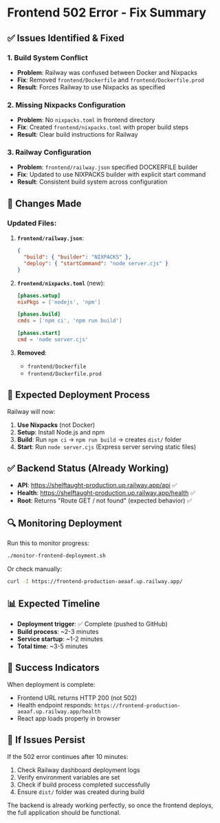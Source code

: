 # Frontend 502 Error - Fix Summary

## ✅ Issues Identified & Fixed

### 1. **Build System Conflict** 
- **Problem**: Railway was confused between Docker and Nixpacks
- **Fix**: Removed `frontend/Dockerfile` and `frontend/Dockerfile.prod`
- **Result**: Forces Railway to use Nixpacks as specified

### 2. **Missing Nixpacks Configuration**
- **Problem**: No `nixpacks.toml` in frontend directory
- **Fix**: Created `frontend/nixpacks.toml` with proper build steps
- **Result**: Clear build instructions for Railway

### 3. **Railway Configuration**
- **Problem**: `frontend/railway.json` specified DOCKERFILE builder
- **Fix**: Updated to use NIXPACKS builder with explicit start command
- **Result**: Consistent build system across configuration

## 🔧 Changes Made

### Updated Files:
1. **`frontend/railway.json`**:
   ```json
   {
     "build": { "builder": "NIXPACKS" },
     "deploy": { "startCommand": "node server.cjs" }
   }
   ```

2. **`frontend/nixpacks.toml`** (new):
   ```toml
   [phases.setup]
   nixPkgs = ['nodejs', 'npm']
   
   [phases.build]
   cmds = ['npm ci', 'npm run build']
   
   [phases.start]
   cmd = 'node server.cjs'
   ```

3. **Removed**:
   - `frontend/Dockerfile`
   - `frontend/Dockerfile.prod`

## 🚀 Expected Deployment Process

Railway will now:
1. **Use Nixpacks** (not Docker)
2. **Setup**: Install Node.js and npm
3. **Build**: Run `npm ci` → `npm run build` → creates `dist/` folder
4. **Start**: Run `node server.cjs` (Express server serving static files)

## ✅ Backend Status (Already Working)

- **API**: https://shelftaught-production.up.railway.app/api ✅
- **Health**: https://shelftaught-production.up.railway.app/health ✅
- **Root**: Returns "Route GET / not found" (expected behavior) ✅

## 🔍 Monitoring Deployment

Run this to monitor progress:
```bash
./monitor-frontend-deployment.sh
```

Or check manually:
```bash
curl -I https://frontend-production-aeaaf.up.railway.app/
```

## 📊 Expected Timeline

- **Deployment trigger**: ✅ Complete (pushed to GitHub)
- **Build process**: ~2-3 minutes
- **Service startup**: ~1-2 minutes
- **Total time**: ~3-5 minutes

## 🎯 Success Indicators

When deployment is complete:
- Frontend URL returns HTTP 200 (not 502)
- Health endpoint responds: `https://frontend-production-aeaaf.up.railway.app/health`
- React app loads properly in browser

## 🔧 If Issues Persist

If the 502 error continues after 10 minutes:
1. Check Railway dashboard deployment logs
2. Verify environment variables are set
3. Check if build process completed successfully
4. Ensure `dist/` folder was created during build

The backend is already working perfectly, so once the frontend deploys, the full application should be functional.